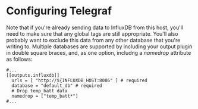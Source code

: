 # Configuring Telegraf

Note that if you're already sending data to InfluxDB from this host, you'll need to make sure that any global tags are still appropriate. You'll also probably want to exclude this data from any other database that you're writing to. Multiple databases are supported by including your output plugin in double square braces, and, as one option, includng a *namedrop* attribute as follows:

```
#...
[[outputs.influxdb]]
  urls = [ "http://${INFLUXDB_HOST:8086" ] # required
  database = "default_db" # required
  # Drop temp_batt data
  namedrop = ["temp_batt*"]
#...
```
